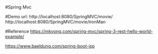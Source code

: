 #Spring Mvc

#Demo url:
http://localhost:8080/SpringMVC/movie/ 
http://localhost:8080/SpringMVC/movie/ironMan

#Reference
https://mkyong.com/spring-mvc/spring-3-rest-hello-world-example/


https://www.baeldung.com/spring-boot-jsp
